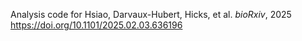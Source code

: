 Analysis code for Hsiao, Darvaux-Hubert, Hicks, et al. _bioRxiv_, 2025
https://doi.org/10.1101/2025.02.03.636196
